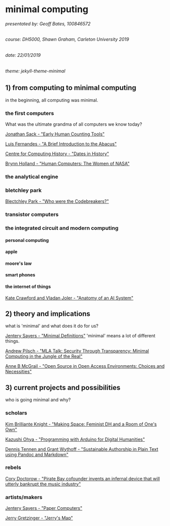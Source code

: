 # minimal computing
###### presentated by: Geoff Bates, 100846572
###### course: DH5000, Shawn Graham, Carleton University 2019
###### date: 22/01/2019
###### theme: jekyll-theme-minimal

## 1) from computing to minimal computing
in the beginning, all computing was minimal.
### the first computers
What was the ultimate grandma of all computers we know today?

[Jonathan Sack - "Early Human Counting Tools"](https://mathtimeline.weebly.com/early-human-counting-tools.html)

[Luis Fernandes - "A Brief Introduction to the Abacus"](https://www.ee.ryerson.ca/~elf/abacus/intro.html)

[Centre for Computing History - "Dates in History"](http://www.computinghistory.org.uk/cgi/computing-timeline.pl)

[Brynn Holland - "Human Computers: The Women of NASA"](https://www.history.com/news/human-computers-women-at-nasa)

### the analytical engine
### bletchley park

[Blectchley Park - "Who were the Codebreakers?"](https://bletchleypark.org.uk/our-story/bletchley-park-people/who-were-the-codebreakers)
### transistor computers
### the integrated circuit and modern computing
#### personal computing
#### apple
#### moore's law
#### smart phones
#### the internet of things
[Kate Crawford and Vladan Joler - "Anatomy of an AI System"](https://anatomyof.ai/)

## 2) theory and implications
what is 'minimal' and what does it do for us?

[Jentery Sayers - "Minimal Definitions"](http://go-dh.github.io/mincomp/thoughts/2016/10/02/minimal-definitions/)
'minimal' means a lot of different things.

[Andrew Pilsch - "MLA Talk: Security Through Transparency: Minimal Computing in the Jungle of the Real"](https://andrew.pilsch.com/blog/2018/01/05/minimal-computing/)

[Anne B McGrail - "Open Source in Open Access Environments: Choices and Necessities"](https://go-dh.github.io/mincomp/thoughts/2017/02/17/mcgrail-choices/)

## 3) current projects and possibilities
who is going minimal and why?

### scholars

[Kim Brilliante Knight - "Making Space: Feminist DH and a Room of One's Own"](https://go-dh.github.io/mincomp/thoughts/2017/02/18/knight-makingspace/)

[Kazushi Ohya - "Programming with Arduino for Digital Humanities"](http://journalofdigitalhumanities.org/2-3/programming-with-arduino-for-digital-humanities/)

[Dennis Tennen and Grant Wythoff - "Sustainable Authorship in Plain Text using Pandoc and Markdown"](https://programminghistorian.org/en/lessons/sustainable-authorship-in-plain-text-using-pandoc-and-markdown)

### rebels

[Cory Doctorow - "Pirate Bay cofounder invents an infernal device that will utterly bankrupt the music industry"](https://boingboing.net/2015/12/22/pirate-bay-cofounder-invents-a.html)

### artists/makers

[Jentery Sayers - "Paper Computers"](https://jentery.github.io/508v4/)

[Jerry Gretzinger - "Jerry's Map"](http://www.jerrysmap.com/biography)

